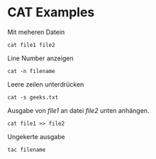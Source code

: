 # CAT Examples

Mit meheren Datein

`cat file1 file2`

Line Number anzeigen

`cat -n filename`

Leere zeilen unterdrücken

`cat -s geeks.txt`

Ausgabe von _file1_ an datei _file2_ unten anhängen.

`cat file1 >> file2`

Ungekerte ausgabe

`tac filename`
